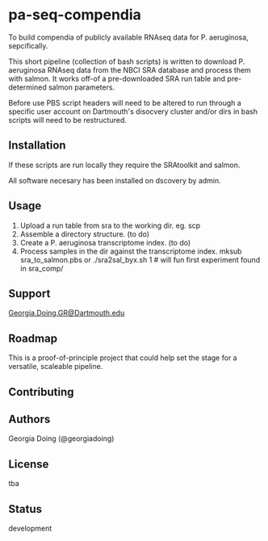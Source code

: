 # pa-seq-compendia

To build compendia of publicly available RNAseq data for P. aeruginosa, sepcifically.

This short pipeline (collection of bash scripts) is written to download P. aeruginosa
RNAseq data from the NBCI SRA database and process them with salmon. It works off-of
a pre-downloaded SRA run table and pre-determined salmon parameters.

Before use PBS script headers will need to be altered to run through a specific user
account on Dartmouth's disocvery cluster and/or dirs in bash scripts will need to be
restructured. 

## Installation

If these scripts are run locally they require the SRAtoolkit and salmon.

All software necesary has been installed on dscovery by admin.

## Usage

1. Upload a run table from sra to the working dir.
eg. scp
2. Assemble a directory structure.
(to do)
3. Create a P. aeruginosa transcriptome index.
(to do)
4. Process samples in the dir against the transcriptome index.
mksub sra_to_salmon.pbs
or
./sra2sal_byx.sh 1 # will fun first experiment found in sra_comp/
## Support

Georgia.Doing.GR@Dartmouth.edu

## Roadmap

This is a proof-of-principle project that could help set the stage for
a versatile, scaleable pipeline.

## Contributing

## Authors

Georgia Doing (@georgiadoing)
## License

tba

## Status

development

